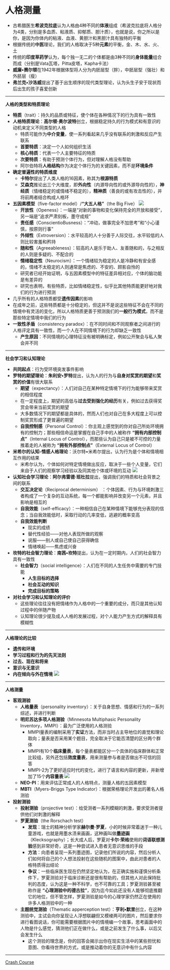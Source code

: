 # 人格测量
* 古希腊医生**希波克拉底**认为人格由4种不同的**体液**组成（希波克拉底将人格分为4类，分别是多血质、粘液质、抑郁质、胆汁质），也就是说，你之所以是你，是因为你体内的粘液、血液、黄胆汁和黑胆汁具有独特的平衡
* 根据传统的**中医**理论，我们的人格取决于5种**元素**的平衡，金、木、水、火、土
* 传统的**印度草药学**认为，每个独一无二的个体都是由3种不同的**身体能量**组合而成（分别是Vata瓦塔，Pitta皮塔，Kapha卡法）
* **威廉•赛尔顿**在1942年根据体型将人分为内胚层型（胖），中胚层型（强壮）和外胚层（瘦）
* **弗兰克•沙洛威**提出了基于出生顺序的现代类型理论，认为头生子安于现状而后出生的孩子喜爱创新
---
**人格的类型和特质理论**
* **特质**（trait）：持久的品质或特征，使个体在各种情况下的行为具有一致性
* **人格特质理论**：**高尔顿·奥尔波特**创立，根据稳定持久的行为模式和有意识的动机来定义不同类型的人格
  * 特质可能作为**中介变量**，使一系列看起来几乎没有联系的刺激和反应产生联系
  * **首要特质**：决定一个人如何组织生活
  * **核心特质**：代表一个人主要特征的特质
  * **次要特质**：有助于预测个体行为，但对理解人格没有帮助
  * 阿尔伯特将**人格结构**作为决定个体行为的关键因素，而不是**环境条件**
* **确定普遍性的特质维度**
  * **卡特尔**提出了人类人格的16因素，称其为**根源特质**
  * **艾森克**推论出三个大维度，即**外向性**（内源导向性的或外源导向性的），**神经质**（情绪稳定的或情绪不稳定的），**精神质**（善良的或有攻击性的），并将前两者结合构成人格环
* **五因素模型**（five-factor model）/**“大五人格”**（the Big Five）
  ![](images/theBigFive.png)
  * **开放性**（Openess）：一端是“对新的事物和变化保持完全的开放和接受”，另一端是“追求严肃刻板，墨守成规”
  * **责任感**（ConscientioBusness）：“冲动，做事完全不加思考”和“小心谨慎，按原则行事”
  * **外倾性**（Extroversion）：水平较高的人十分善于人际交往，水平较低的人则比较害羞和矜持
  * **随和性**（Agreeableness）：较高的人是乐于助人、友善随和的，与之相反的人则是多疑的、不配合的
  * **情绪稳定性**（Neurocism）：一个情绪较为稳定的人是冷静和有安全感的，情绪不太稳定的人则通常是焦虑的、不安的、顾影自怜的
  * 研究者已经开始证明，与五因素模型中的特征差异相对应，个体的脑功能是有差异的
  * 研究也表明，有些特质，比如情绪稳定性，似乎比其他特质能更好地对我们的行为进行预测
* 几乎所有的人格特质都受**遗传因素**的影响
* 在成年之前，这些特质都是十分稳定的，但这并不是说这些特征不会在不同的情境中有灵活的变化，所以人格特质更善于预测我们的**一般行为模式**，而不是那些特定情境中我们的行为
* **一致性矛盾**（consistency paradox）：在不同时间和不同观察者之间进行的人格评定具有一致性，而一个人在不同情境下的行为却缺乏一致性
  * **产生原因**：不同情境的心理特征没有被明确标定，例如公开聚会与私人聚会并不同
---
**社会学习和认知理论**
* **共同起点**：行为受环境突发事件影响
* **罗特的期望理论**：**朱利安•罗特**提出，认为人的行为与**自身对奖赏的期望**和**奖赏的价值**有很大联系
  * **期望**（expectancy）：人们对自己在某种特定情境下的行为能够带来奖赏的相信程度
  * 在一定程度上，期望的高低与**过去受到强化的经历**有关，例如过去获得奖赏会带来当前奖赏的期望
  * 大多数情况下的期望都是具体的，然而人们也对自己在多大程度上可以控制奖赏形成了更普遍的期望
  * **自我控制感**（Personal Control）：你主观上感觉到的你对自己所处环境拥有的控制力；那些相信命运是掌握在自己手中的人被称作 **“拥有内部控制点”**（Internal Locus of Control），而那些认为自己只是被不可控的力量推着走的人被称为 **“拥有外部控制点”**（External Locus of Control）
* **米希尔的认知-情感人格理论**：沃尔特•米希尔提出，认为行为是个体和情境相互作用的结果
  * 米希尔认为，个体如何对特定情境做出反应，取决于一些个人变量，它们来自于人们的观察学习经验以及同其他个体或环境的互动
  ![](images/Mischel.jpg)
* **认知社会学习理论**：**阿尔弗雷德·班杜拉**提出，强调我们的特质和社会背景之间的联系
  * **交互决定论**（Reciprocal determinism） ：个体因素、行为与环境刺激三者构成了一个复杂的互动系统，每一个都能影响并改变另一个元素，并且影响是相互的
  * **自我效能**（self-efficacy）：一种相信自己在某种情境下能够充分表现的信念；当自我效能低时，采取行动的几率变低，逃避的概率变高
  * **自我效能判断**
    * 现实的成绩
    * 替代性经验——对他人表现所做的观察
    * 说服——别人或自己使自己获得确信
    * 情绪唤起——焦虑或兴奋
* **坎特的社会智力理论**：**南茜•坎特**提出，认为在一定时期内，人们的社会智力具有一致性
  * **社会智力**（social intelligence）：人们在不同的人生任务中需要的专门技能
    * **人生目标的选择**
    * **社会互动的知识**
    * **完成目标的策略**
* **对社会学习和认知理论的评价**
  * 这些理论往往没有把情绪作为人格中的一个重要的成分，而只是其他认知过程中的伴随产物
  * 认知理论很少提及成人人格的发展过程，对个人能力产生方式的解释具有模糊性
---
**人格理论的比较**
* **遗传和环境**
* **学习过程和行为的先天法则**
* **过去、现在和将来**
* **意识与无意识**
* **内在倾向与外在情境**
![](images/judgement.jpg)
---
**人格测量**
* **客观测验**
  * **人格量表**（personality inventory）：关于自身思想、情感和行为的一系列综述，并进行判断
  * **明尼苏达多项人格测验**（Minnesota Multiphasic Personality Inventory，MMPI）：最为广泛使用的人格测验
    * MMPI量表的编制采用了**实证**方法，而非当时占主导地位的直觉和理论取向；量表是否采用某个题目，完全取决于它能否清楚的区分两个群体 
    * MMPI有10个**临床量表**，每个量表都能区分一个具体的临床群体和正常比较组，另外还包括**效度量表**，用来测量参与者是否做出不可信的回答
    * MMPI-2为了更好适应时代的变化，进行了语言和内容的更新，并新增加了15个**内容量表**
  ![](images/MMPI.jpg)
  * **NEO-PI**：用来评估正常成人的人格特点，测量人格的五因素模型
  * **MBTI**（Myers-Briggs Type Indicator）：根据荣格理论开发出的著名人格测验
* **投射测验**
  * **投射测验**（projective test）：给受测者一系列模糊的刺激，要求受测者提供他们对刺激的解释
  * **罗夏测验**（the Rorschach test）
    * **发现**：瑞士的精神分析学家**赫尔曼·罗夏**，小的时候非常着迷于一种儿童游戏，也就是用墨水渍来画画，这种画叫做**墨迹画**（Klecksography）；长大成人后，罗夏对**卡尔·荣格**使用的**词语联想测验**感到非常好奇，这是一种尝试进入患者无意识思维的手段
    * **方法**：向患者呈现一系列墨迹图，记录他们所说的内容，然后分析人们如何将自己的个人想法投射在这些随机的图案中，由此对患者的人格特质得出结论
    * **争议**：一些临床医生现在仍然坚定地认为，在正确实施和谨慎分析条件下，罗夏测验对于临床诊断还是很有帮助的，但其他人对此保持批判的态度，认为这是一种不科学，也不可靠的工具；罗夏测验甚至被称作是 **“心理测验中的德古拉”**，因为迄今如此还没有人能够彻底推翻它的地位，但不管怎样，罗夏测验是如今的心理学家仍然正在使用的许多人格测验中的一种
  * **主题统觉测验**（Thematic apperception test）：**亨利•默里**创立，在这种测验中，主试会向你呈现让人浮想联翩但又模棱两可的图片，然后要求你进行看图说话，你可能需要根据图片中的情境编一个故事，思考画面中的人物是什么感觉，猜测他们正在做什么，或是之前发生了什么事，以后又会发生什么
    * 这个测验的理念是，你的回答会揭示出你在现实生活中的某些担忧和意图、你看待世界的方式，或是推动着你的无意识中有什么内容
---
[Crash Course](https://www.bilibili.com/video/BV1Zs411c7W6?p=23)

